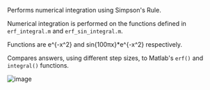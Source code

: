 Performs numerical integration using Simpson's Rule.

Numerical integration is performed on the functions defined in `erf_integral.m` and `erf_sin_integral.m`. 

Functions are e^{-x^2} and sin{100πx}\*e^{-x^2} respectively.

Compares answers, using different step sizes, to Matlab's `erf()` and `integral()` functions.

![image](https://user-images.githubusercontent.com/22815544/146024699-43c6f3a2-90fe-44ca-9a4b-98b028d58e42.png)
